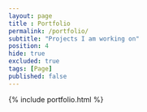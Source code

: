 ```yaml
--- 
layout: page
title : Portfolio 
permalink: /portfolio/
subtitle: "Projects I am working on" 
position: 4
hide: true
excluded: true
tags: [Page]
published: false
---
```


{% include portfolio.html %}
